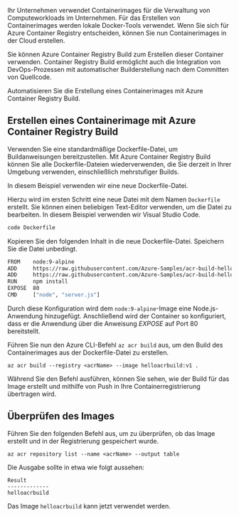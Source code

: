 Ihr Unternehmen verwendet Containerimages für die Verwaltung von Computeworkloads im Unternehmen. Für das Erstellen von Containerimages werden lokale Docker-Tools verwendet. Wenn Sie sich für Azure Container Registry entscheiden, können Sie nun Containerimages in der Cloud erstellen. 

Sie können Azure Container Registry Build zum Erstellen dieser Container verwenden. Container Registry Build ermöglicht auch die Integration von DevOps-Prozessen mit automatischer Builderstellung nach dem Committen von Quellcode.

Automatisieren Sie die Erstellung eines Containerimages mit Azure Container Registry Build.

## <a name="create-a-container-image-with-azure-container-registry-build"></a>Erstellen eines Containerimage mit Azure Container Registry Build

Verwenden Sie eine standardmäßige Dockerfile-Datei, um Buildanweisungen bereitzustellen. Mit Azure Container Registry Build können Sie alle Dockerfile-Dateien wiederverwenden, die Sie derzeit in Ihrer Umgebung verwenden, einschließlich mehrstufiger Builds.

In diesem Beispiel verwenden wir eine neue Dockerfile-Datei. 

Hierzu wird im ersten Schritt eine neue Datei mit dem Namen `Dockerfile` erstellt. Sie können einen beliebigen Text-Editor verwenden, um die Datei zu bearbeiten. In diesem Beispiel verwenden wir Visual Studio Code.

```bash
code Dockerfile
```

Kopieren Sie den folgenden Inhalt in die neue Dockerfile-Datei. Speichern Sie die Datei unbedingt. 

```bash
FROM    node:9-alpine
ADD     https://raw.githubusercontent.com/Azure-Samples/acr-build-helloworld-node/master/package.json /
ADD     https://raw.githubusercontent.com/Azure-Samples/acr-build-helloworld-node/master/server.js /
RUN     npm install
EXPOSE  80
CMD     ["node", "server.js"]
```

Durch diese Konfiguration wird dem `node:9-alpine`-Image eine Node.js-Anwendung hinzugefügt. Anschließend wird der Container so konfiguriert, dass er die Anwendung über die Anweisung *EXPOSE* auf Port 80 bereitstellt.

Führen Sie nun den Azure CLI-Befehl `az acr build` aus, um den Build des Containerimages aus der Dockerfile-Datei zu erstellen.

```azurecli
az acr build --registry <acrName> --image helloacrbuild:v1 .
```

Während Sie den Befehl ausführen, können Sie sehen, wie der Build für das Image erstellt und mithilfe von Push in Ihre Containerregistrierung übertragen wird.

## <a name="verify-the-image"></a>Überprüfen des Images

Führen Sie den folgenden Befehl aus, um zu überprüfen, ob das Image erstellt und in der Registrierung gespeichert wurde.

```azurecli
az acr repository list --name <acrName> --output table
```

Die Ausgabe sollte in etwa wie folgt aussehen:

```console
Result
-------------
helloacrbuild
```

Das Image `helloacrbuild` kann jetzt verwendet werden.
